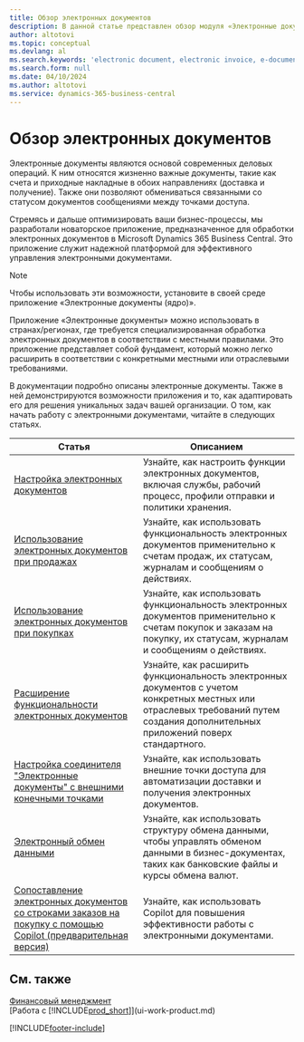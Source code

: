 ```yaml
---
title: Обзор электронных документов
description: В данной статье представлен обзор модуля «Электронные документы».
author: altotovi
ms.topic: conceptual
ms.devlang: al
ms.search.keywords: 'electronic document, electronic invoice, e-document, e-invoice'
ms.search.form: null
ms.date: 04/10/2024
ms.author: altotovi
ms.service: dynamics-365-business-central
---
```


# Обзор электронных документов

Электронные документы являются основой современных деловых операций. К ним относятся жизненно важные документы, такие как счета и приходные накладные в обоих направлениях (доставка и получение). Также они позволяют обмениваться связанными со статусом документов сообщениями между точками доступа.

Стремясь и дальше оптимизировать ваши бизнес-процессы, мы разработали новаторское приложение, предназначенное для обработки электронных документов в Microsoft Dynamics 365 Business Central. Это приложение служит надежной платформой для эффективного управления электронными документами.

> [!NOTE]
> Чтобы использовать эти возможности, установите в своей среде приложение «Электронные документы (ядро)».  

Приложение «Электронные документы» можно использовать в странах/регионах, где требуется специализированная обработка электронных документов в соответствии с местными правилами. Это приложение представляет собой фундамент, который можно легко расширить в соответствии с конкретными местными или отраслевыми требованиями.

В документации подробно описаны электронные документы. Также в ней демонстрируются возможности приложения и то, как адаптировать его для решения уникальных задач вашей организации. О том, как начать работу с электронными документами, читайте в следующих статьях.

| Статья | Описанием | 
|---------|-------------|
| [Настройка электронных документов](finance-how-setup-edocuments.md) | Узнайте, как настроить функции электронных документов, включая службы, рабочий процесс, профили отправки и политики хранения. |
| [Использование электронных документов при продажах](finance-how-use-edocuments.md) | Узнайте, как использовать функциональность электронных документов применительно к счетам продаж, их статусам, журналам и сообщениям о действиях.| 
| [Использование электронных документов при покупках](finance-how-use-edocuments-purchase.md) | Узнайте, как использовать функциональность электронных документов применительно к счетам покупок и заказам на покупку, их статусам, журналам и сообщениям о действиях.|
| [Расширение функциональности электронных документов](/dynamics365/business-central/dev-itpro/developer/devenv-extend-edocuments) | Узнайте, как расширить функциональность электронных документов с учетом конкретных местных или отраслевых требований путем создания дополнительных приложений поверх стандартного. |
| [Настройка соединителя "Электронные документы" с внешними конечными точками](finance-how-setup-edocuments-external.md) | Узнайте, как использовать внешние точки доступа для автоматизации доставки и получения электронных документов. |
| [Электронный обмен данными](across-data-exchange.md) | Узнайте, как использовать структуру обмена данными, чтобы управлять обменом данными в бизнес-документах, таких как банковские файлы и курсы обмена валют. | 
| [Сопоставление электронных документов со строками заказов на покупку с помощью Copilot (предварительная версия)](map-edocuments-with-copilot.md) | Узнайте, как использовать Copilot для повышения эффективности работы с электронными документами. |

## См. также

[Финансовый менеджмент](finance.md)    
[Работа с [!INCLUDE[prod_short](includes/prod_short.md)]](ui-work-product.md)  

[!INCLUDE[footer-include](includes/footer-banner.md)]
